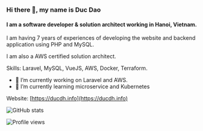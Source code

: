 ### Hi there 👋, my name is Duc Dao
#### I am a software developer & solution architect working in Hanoi, Vietnam.

I am having 7 years of experiences of developing the website and backend application using PHP and MySQL. 

I am also a AWS certified solution architect.

Skills: Laravel, MySQL, VueJS, AWS, Docker, Terraform.

- 🔭 I’m currently working on Laravel and AWS.
- 🌱 I’m currently learning microservice and Kubernetes

Website: [https://ducdh.info](https://ducdh.info)

![GitHub stats](https://github-readme-stats.vercel.app/api?username=dhduc&show_icons=true)  

![Profile views](https://gpvc.arturio.dev/dhduc)  
